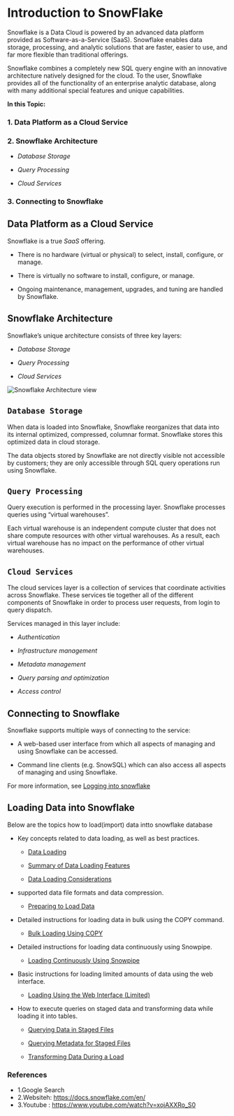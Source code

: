 # Introduction to SnowFlake 






 Snowflake is a Data Cloud is powered by an advanced data platform provided as Software-as-a-Service (SaaS). Snowflake enables data storage, processing, and analytic solutions that are faster, easier to use, and far more flexible than traditional offerings.

Snowflake combines a completely new SQL query engine with an innovative architecture natively designed for the cloud. To the user, Snowflake provides all of the functionality of an enterprise analytic database, along with many additional special features and unique capabilities.


**In this Topic:**

### 1. Data Platform as a Cloud Service 
### 2. Snowflake Architecture

 * _Database Storage_

* _Query Processing_

* _Cloud Services_

### 3. Connecting to Snowflake

## Data Platform as a Cloud Service

Snowflake is a true _SaaS_ offering. 
  * There is no hardware (virtual or physical) to select, install, configure, or manage.

* There is virtually no software to install, configure, or manage.

* Ongoing maintenance, management, upgrades, and tuning are handled by Snowflake.

## Snowflake Architecture 

Snowflake’s unique architecture consists of three key layers:
  * _Database Storage_

* _Query Processing_

* _Cloud Services_

![Snowflake Architecture view](https://docs.snowflake.com/en/_images/architecture-overview.png)

## `Database Storage`

When data is loaded into Snowflake, Snowflake reorganizes that data into its internal optimized, compressed, columnar format. Snowflake stores this optimized data in cloud storage.

 The data objects stored by Snowflake are not directly visible not accessible by customers; they are only accessible through SQL query operations run using Snowflake.

## `Query Processing`

Query execution is performed in the processing layer. Snowflake processes queries using “virtual warehouses”.

Each virtual warehouse is an independent compute cluster that does not share compute resources with other virtual warehouses. As a result, each virtual warehouse has no impact on the performance of other virtual warehouses.

## `Cloud Services`

The cloud services layer is a collection of services that coordinate activities across Snowflake. These services tie together all of the different components of Snowflake in order to process user requests, from login to query dispatch. 

Services managed in this layer include:

   * _Authentication_

   * _Infrastructure management_

   * _Metadata management_

* _Query parsing and optimization_

*  _Access control_
## Connecting to Snowflake

Snowflake supports multiple ways of connecting to the service:

* A web-based user interface from which all aspects of managing and using Snowflake can be accessed.

* Command line clients (e.g. SnowSQL) which can also access all aspects of managing and using Snowflake.

For more information, see [Logging into snowflake](https://docs.snowflake.com/en/user-guide/connecting.html)

## Loading Data into Snowflake

Below are the topics how to load(import) data intto snowflake database

* Key concepts related to data loading, as well as best practices.

  * [Data Loading](https://docs.snowflake.com/en/user-guide/data-load-overview.html)



  * [Summary of Data Loading Features](https://docs.snowflake.com/en/user-guide/intro-summary-loading.html)

  * [Data Loading Considerations](https://docs.snowflake.com/en/user-guide/data-load-considerations.html)

* supported data file formats and data compression.

  * [Preparing to Load Data](https://docs.snowflake.com/en/user-guide/data-load-bulk.html)

 * Detailed instructions for loading data in bulk using the COPY command.

   * [Bulk Loading Using COPY](https://docs.snowflake.com/en/user-guide/data-load-snowpipe.html)

 * Detailed instructions for loading data continuously using Snowpipe.

   * [Loading Continuously Using Snowpipe](https://docs.snowflake.com/en/user-guide/data-load-web-ui.html)

 * Basic instructions for loading limited amounts of data using the web interface.

   * [Loading Using the Web Interface (Limited)](https://docs.snowflake.com/en/user-guide/data-load-web-ui.html)

* How to execute queries on staged data and transforming data while loading it into tables.

  * [Querying Data in Staged Files](https://docs.snowflake.com/en/user-guide/querying-stage.html)

  * [Querying Metadata for Staged Files](https://docs.snowflake.com/en/user-guide/querying-metadata.html)

  * [Transforming Data During a Load](https://docs.snowflake.com/en/user-guide/data-load-transform.html)

### References
  * 1.Google Search
  * 2.Websiteh: https://docs.snowflake.com/en/
  * 3.Youtube : https://www.youtube.com/watch?v=xojAXXRo_S0
 















